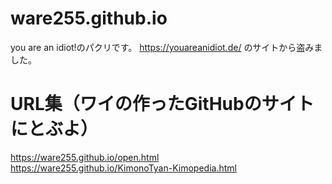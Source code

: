 # ware255.github.io
you are an idiot!のパクリです。
https://youareanidiot.de/ のサイトから盗みました。<br />
# URL集（ワイの作ったGitHubのサイトにとぶよ）
https://ware255.github.io/open.html<br />
https://ware255.github.io/KimonoTyan-Kimopedia.html
